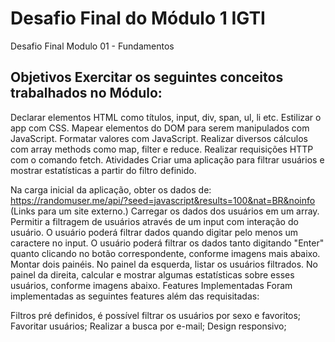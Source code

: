 # Desafio Final do Módulo 1 IGTI
Desafio Final Modulo 01 - Fundamentos
## Objetivos Exercitar os seguintes conceitos trabalhados no Módulo:
Declarar elementos HTML como títulos, input, div, span, ul, li etc.
Estilizar o app com CSS.
Mapear elementos do DOM para serem manipulados com JavaScript.
Formatar valores com JavaScript.
Realizar diversos cálculos com array methods como map, filter e reduce.
Realizar requisições HTTP com o comando fetch.
Atividades
Criar uma aplicação para filtrar usuários e mostrar estatísticas a partir do filtro definido.

Na carga inicial da aplicação, obter os dados de: https://randomuser.me/api/?seed=javascript&results=100&nat=BR&noinfo (Links para um site externo.)
Carregar os dados dos usuários em um array.
Permitir a filtragem de usuários através de um input com interação do usuário.
O usuário poderá filtrar dados quando digitar pelo menos um caractere no input.
O usuário poderá filtrar os dados tanto digitando "Enter" quanto clicando no botão correspondente, conforme imagens mais abaixo.
Montar dois painéis.
No painel da esquerda, listar os usuários filtrados.
No painel da direita, calcular e mostrar algumas estatísticas sobre esses usuários, conforme imagens abaixo.
Features Implementadas
Foram implementadas as seguintes features além das requisitadas:

Filtros pré definidos, é possível filtrar os usuários por sexo e favoritos;
Favoritar usuários;
Realizar a busca por e-mail;
Design responsivo;
